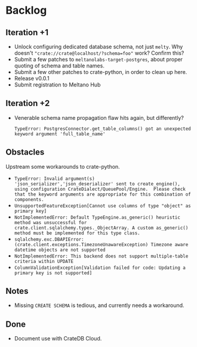 # Backlog

## Iteration +1
- Unlock configuring dedicated database schema, not just `melty`.
  Why doesn't `"crate://crate@localhost/?schema=foo"` work? Confirm this?
- Submit a few patches to `meltanolabs-target-postgres`, about proper
  quoting of schema and table names.
- Submit a few other patches to crate-python, in order to clean up here.
- Release v0.0.1
- Submit registration to Meltano Hub

## Iteration +2
- Venerable schema name propagation flaw hits again, but differently?
  ```
  TypeError: PostgresConnector.get_table_columns() got an unexpected keyword argument 'full_table_name'
  ```

## Obstacles
Upstream some workarounds to crate-python.
- `TypeError: Invalid argument(s) 'json_serializer','json_deserializer' sent to create_engine(), using configuration CrateDialect/QueuePool/Engine.  Please check that the keyword arguments are appropriate for this combination of components.`
- `UnsupportedFeatureException[Cannot use columns of type "object" as primary key]`
- `NotImplementedError: Default TypeEngine.as_generic() heuristic method was unsuccessful for crate.client.sqlalchemy.types._ObjectArray. A custom as_generic() method must be implemented for this type class.`
- `sqlalchemy.exc.DBAPIError: (crate.client.exceptions.TimezoneUnawareException) Timezone aware datetime objects are not supported`
- `NotImplementedError: This backend does not support multiple-table criteria within UPDATE`
- `ColumnValidationException[Validation failed for code: Updating a primary key is not supported]`

## Notes
- Missing `CREATE SCHEMA` is tedious, and currently needs a workaround.


## Done
- Document use with CrateDB Cloud.
